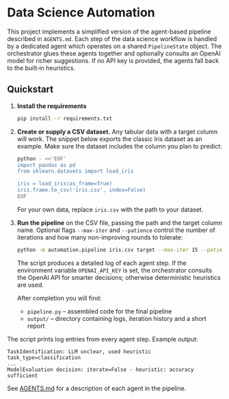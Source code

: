 # Data Science Automation

This project implements a simplified version of the agent-based pipeline
described in `AGENTS.md`. Each step of the data science workflow is handled by a
dedicated agent which operates on a shared `PipelineState` object. The
orchestrator glues these agents together and optionally consults an OpenAI model
for richer suggestions. If no API key is provided, the agents fall back to the
built‑in heuristics.

## Quickstart

1. **Install the requirements**

   ```bash
   pip install -r requirements.txt
   ```

2. **Create or supply a CSV dataset.**  Any tabular data with a target column will
   work.  The snippet below exports the classic Iris dataset as an example. Make
   sure the dataset includes the column you plan to predict:

   ```bash
   python - <<'EOF'
   import pandas as pd
   from sklearn.datasets import load_iris

   iris = load_iris(as_frame=True)
   iris.frame.to_csv('iris.csv', index=False)
   EOF
   ```

   For your own data, replace `iris.csv` with the path to your dataset.

3. **Run the pipeline** on the CSV file, passing the path and the target column
   name. Optional flags `--max-iter` and `--patience` control the number of
   iterations and how many non-improving rounds to tolerate:

   ```bash
   python -m automation.pipeline iris.csv target --max-iter 15 --patience 3
   ```

   The script produces a detailed log of each agent step. If the environment
   variable `OPENAI_API_KEY` is set, the orchestrator consults the OpenAI API for
   smarter decisions; otherwise deterministic heuristics are used.

   After completion you will find:
   
   - `pipeline.py` – assembled code for the final pipeline
   - `output/` – directory containing logs, iteration history and a short report

The script prints log entries from every agent step.  Example output:

```
TaskIdentification: LLM unclear, used heuristic task_type=classification
...
ModelEvaluation decision: iterate=False - heuristic: accuracy sufficient
```

See [AGENTS.md](AGENTS.md) for a description of each agent in the pipeline.
